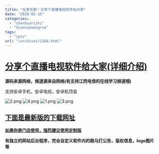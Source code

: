 ```yaml
---
title: "在家无聊！分享个直播电视软件给大家"
date: "2020-02-15"
categories: 
  - "shenhuarizhi"
  - "diannaowangruo"
tags: 
  - "iptv"
url: "/archives/1284.html"
---
```


# [**分享个直播电视软件给大家(详细介绍)**](http://tv.zhoujie218.top)

**源码来源网络，频道源来自网络(有支持江西电信的在线学习频道哦)**

支持安卓手机，安卓电视，安卓机顶盒

![2.png](https://img-cloud.zhoujie218.top/2024/06/20/6673a353d51e0.webp "2.png") ![4.png](https://ae01.alicdn.com/kf/Haec6d8895bce49c1ab858a066bcd93040.png "4.png") ![1.png](https://img-cloud.zhoujie218.top/2024/06/20/6673a35769eb7.webp "1.png") ![3.png](https://img-cloud.zhoujie218.top/2024/06/20/6673a35ccdd2c.webp "3.png")

## [**下面是最新版的下载网址**](http://tv.zhoujie218.top)

[**如果你是门店使用，强烈建议使用定制版**](http://dianshi.zhoujie218.top/1.html)

**有独立的网站后台程序，完全自定义软件内的跑马灯公告，版权信息，logo图片等**
